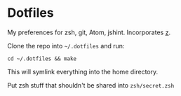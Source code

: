 # Dotfiles

My preferences for zsh, git, Atom, jshint. Incorporates
[z](https://github.com/rupa/z).

Clone the repo into `~/.dotfiles` and run:

    cd ~/.dotfiles && make

This will symlink everything into the home directory.

Put zsh stuff that shouldn't be shared into `zsh/secret.zsh`
